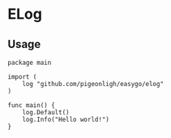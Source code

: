 # ELog

## Usage

```golang
package main

import (
    log "github.com/pigeonligh/easygo/elog"
)

func main() {
    log.Default()
    log.Info("Hello world!")
}
```
